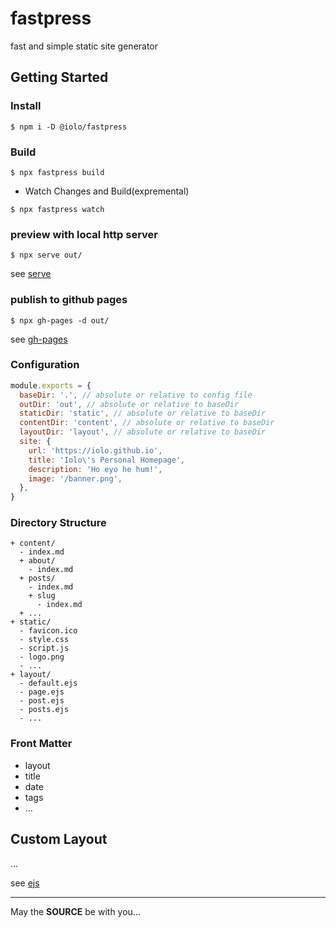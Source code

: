 # fastpress

fast and simple static site generator

## Getting Started

### Install

```console
$ npm i -D @iolo/fastpress
```

### Build

```console
$ npx fastpress build
```

* Watch Changes and Build(expremental)
 
```console
$ npx fastpress watch
```

### preview with local http server

```console
$ npx serve out/
```

see [serve](https://github.com/vercel/serve)

### publish to github pages

```console
$ npx gh-pages -d out/
```

see [gh-pages](https://github.com/tschaub/gh-pages)

### Configuration

```js
module.exports = {
  baseDir: '.', // absolute or relative to config file
  outDir: 'out', // absolute or relative to baseDir
  staticDir: 'static', // absolute or relative to baseDir
  contentDir: 'content', // absolute or relative to baseDir
  layoutDir: 'layout', // absolute or relative to baseDir
  site: {
    url: 'https://iolo.github.io',
    title: 'Iolo\'s Personal Homepage',
    description: 'Ho eyo he hum!',
    image: '/banner.png',
  },
}
```


### Directory Structure

```
+ content/
  - index.md
  + about/
    - index.md
  + posts/
    - index.md
    + slug
      - index.md
  + ...
+ static/
  - favicon.ico
  - style.css
  - script.js
  - logo.png
  - ... 
+ layout/
  - default.ejs
  - page.ejs
  - post.ejs
  - posts.ejs
  - ...
```

### Front Matter

- layout
- title
- date
- tags
- ...

## Custom Layout

...

see [ejs](https://ejs.co/)

---
May the **SOURCE** be with you...
